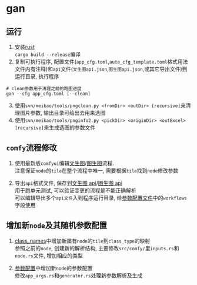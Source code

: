 # gan

## 运行

1. 安装[rust](https://www.rust-lang.org/tools/install) \
   `cargo build --release`编译
2. 复制可执行程序, 配置文件(`app_cfg.toml`,`auto_cfg_template.toml`格式用法文件内有注释)和`api`文件(`文生图api.json`,`图生图api.json`,或其它导出文件)到运行目录, 执行程序

```
# clean参数用于清理之前的跑图进度
gan --cfg app_cfg.toml [--clean]
```

3. 使用`svn/meikao/tools/pngclean.py <fromDir> <outDir> [recursive]`来清理图片参数, 输出目录可给出去用来选图
4. 使用`svn/meikao/tools/pnginfo2.py <pickDir> <originDir> <outExcel> [recursive]`来生成选图的参数文件

## `comfy`流程修改

1. 使用最新版`comfyui`编辑[文生图](../fixtures/data/美考文生图流程.json)/[图生图](../fixtures/data/美考图生图流程.json)流程. \
   注意保证`node`的`tile`在整个流程中唯一, 需要根据`tile`找到`node`修改参数

2. 导出`api`格式文件, 保存到[文生图 api](../fixtures/data/文生图api.json)/[图生图 api](../fixtures/data/图生图api.json) \
   用于跑单元测试, 可以验证变更的流程是不能正确解析 \
   可以编辑导出多个`api文件`入到程序运行目录, 给[参数配置文件](../fixtures/conf/auto_cfg_template.toml)中的`workflows`字段使用

## 增加新`node`及其随机参数配置

1. [class_names](../fixtures/data/class_names.json)中增加新屡有`node`的`tile`到`class_type`的映射 \
   参照之前的`node`, 创建新的解析结构, 主要修改`src/comfy/`里`inputs.rs`和`node.rs`文件, 增加相应的类型

2. [参数配置](../fixtures/conf/auto_cfg_template.toml)中增加新`node`的参数配置 \
   修改`app_args.rs`和`generator.rs`处理新参数解析及生成
